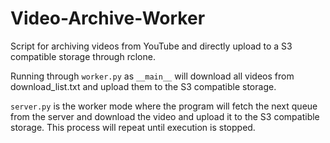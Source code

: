 # Video-Archive-Worker

Script for archiving videos from YouTube and directly upload to a S3 compatible storage through rclone.

Running through `worker.py` as `__main__` will download all videos from download_list.txt and upload them to the S3 compatible storage.

`server.py` is the worker mode where the program will fetch the next queue from the server and download the video and upload it to the S3 compatible storage. This process will repeat until execution is stopped.
